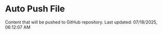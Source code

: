 # Auto Push File

Content that will be pushed to GitHub repository.
Last updated: 07/18/2025, 06:12:07 AM